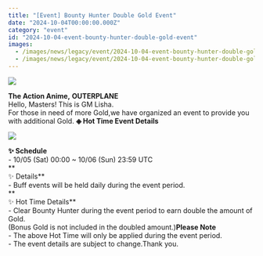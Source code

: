 ```yaml
---
title: "[Event] Bounty Hunter Double Gold Event"
date: "2024-10-04T00:00:00.000Z"
category: "event"
id: "2024-10-04-event-bounty-hunter-double-gold-event"
images:
  - /images/news/legacy/event/2024-10-04-event-bounty-hunter-double-gold-event/7a8880f5b8534c4b88ed83ee236f8e8d.webp
  - /images/news/legacy/event/2024-10-04-event-bounty-hunter-double-gold-event/efee3e85e79249b2b5adc38d2eedff75.webp
---
```


![](/images/news/legacy/event/2024-10-04-event-bounty-hunter-double-gold-event/7a8880f5b8534c4b88ed83ee236f8e8d.webp)  

**The Action Anime,** **OUTERPLANE**  
Hello, Masters! This is GM Lisha.  
For those in need of more Gold,we have organized an event to provide you with additional Gold. **◈ Hot Time Event Details**

![](/images/news/legacy/event/2024-10-04-event-bounty-hunter-double-gold-event/efee3e85e79249b2b5adc38d2eedff75.webp)  
  
**✨ Schedule**  
\- 10/05 (Sat) 00:00 ~ 10/06 (Sun) 23:59 UTC  
**  
✨ Details**  
\- Buff events will be held daily during the event period.  
**  
✨ Hot Time Details**  
\- Clear Bounty Hunter during the event period to earn double the amount of Gold.  
(Bonus Gold is not included in the doubled amount.)**Please Note**  
\- The above Hot Time will only be applied during the event period.  
\- The event details are subject to change.Thank you.
